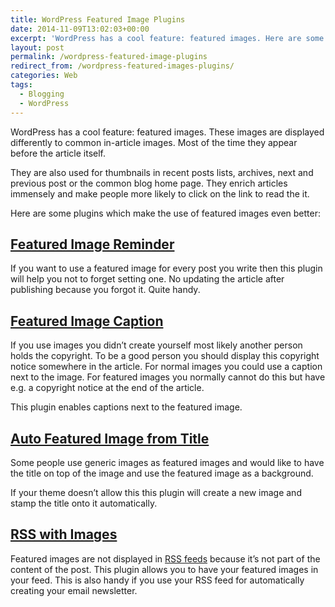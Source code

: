```yaml
---
title: WordPress Featured Image Plugins
date: 2014-11-09T13:02:03+00:00
excerpt: 'WordPress has a cool feature: featured images. Here are some plugins which make the use of featured images even better.'
layout: post
permalink: /wordpress-featured-image-plugins
redirect_from: /wordpress-featured-images-plugins/
categories: Web
tags:
  - Blogging
  - WordPress
---
```

WordPress has a cool feature: featured images. These images are displayed differently to common in-article images. Most of the time they appear before the article itself.

They are also used for thumbnails in recent posts lists, archives, next and previous post or the common blog home page. They enrich articles immensely and make people more likely to click on the link to read the it.

Here are some plugins which make the use of featured images even better:

## [Featured Image Reminder](https://wordpress.org/plugins/featured-image-reminder/)

If you want to use a featured image for every post you write then this plugin will help you not to forget setting one. No updating the article after publishing because you forgot it. Quite handy.

## [Featured Image Caption](https://wordpress.org/plugins/featured-image-caption/)

If you use images you didn’t create yourself most likely another person holds the copyright. To be a good person you should display this copyright notice somewhere in the article. For normal images you could use a caption next to the image. For featured images you normally cannot do this but have e.g. a copyright notice at the end of the article.

This plugin enables captions next to the featured image.

## [Auto Featured Image from Title](https://wordpress.org/plugins/auto-featured-image-from-title/)

Some people use generic images as featured images and would like to have the title on top of the image and use the featured image as a background.

If your theme doesn’t allow this this plugin will create a new image and stamp the title onto it automatically.

## [RSS with Images](https://wordpress.org/plugins/rss-with-images/)

Featured images are not displayed in [RSS feeds](https://en.wikipedia.org/wiki/RSS) because it’s not part of the content of the post. This plugin allows you to have your featured images in your feed. This is also handy if you use your RSS feed for automatically creating your email newsletter.